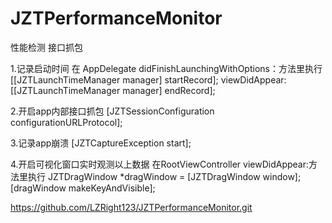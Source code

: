 # JZTPerformanceMonitor
性能检测 接口抓包

1.记录启动时间 在 AppDelegate didFinishLaunchingWithOptions：方法里执行
[[JZTLaunchTimeManager manager] startRecord];
viewDidAppear:
[[JZTLaunchTimeManager manager] endRecord];

2.开启app内部接口抓包
[JZTSessionConfiguration configurationURLProtocol];

3.记录app崩溃
[JZTCaptureException start];

4.开启可视化窗口实时观测以上数据 在RootViewController viewDidAppear:方法里执行
JZTDragWindow *dragWindow = [JZTDragWindow window];
[dragWindow makeKeyAndVisible];

https://github.com/LZRight123/JZTPerformanceMonitor.git
